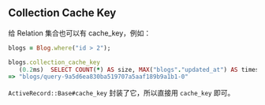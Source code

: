 ## Collection Cache Key

给 Relation 集合也可以有 cache_key，例如：

```ruby
blogs = Blog.where("id > 2");

blogs.collection_cache_key
   (0.2ms)  SELECT COUNT(*) AS size, MAX("blogs"."updated_at") AS timestamp FROM "blogs" WHERE (id > 2)
=> "blogs/query-9a5d6ea830ba519707a5aaf189b9a1b1-0"
```

`ActiveRecord::Base#cache_key` 封装了它，所以直接用 `cache_key` 即可。
